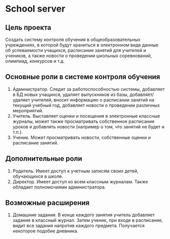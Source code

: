 # School server
## Цель проекта
  Создать систему контроля обучения в общеобразовательных учреждениях, в которой будут храниться в электронном виде
  данные об успеваемости учащихся, расписание занятий для учителей и учеников, а также новости о проведении школьных
  соревнований, олимпиад, конкурсов и т.д.
  
## Основные роли в системе контроля обучения
  1. Администратор. Следит за работоспособностью системы, добавляет в БД новых учащихся, удаляет
  выпускников из базы, добавляет/удаляет учителей, вносит информацию о расписании занятий на текущий учебный год, добавляет
  новости о проведении различных мероприятий.
  2. Учитель. Выставляет оценки и посещения в электронные классные журналы, может также просматривать собственное расписание
  уроков и добавлять новости (например о том, что занятий не будет и т.п.).
  3. Ученик. Может просматривать новости, собственные оценки и расписание занятий.
  
## Дополнительные роли
  1. Родитель. Имеет доступ к учетным записям своих детей, обучающихся в школе.
  2. Директор. Имеет доступ ко всем классным журналам. Также обладает полномочиями администратора.
  
## Возможные расширения
  1. Домашние задания. В конце каждого занятия учитель добавляет задание в классный журнал. Затем ученик, при входе в
  расписание, видит все задания напротив каждого предмета. Получается некоторое подобие дневника.
